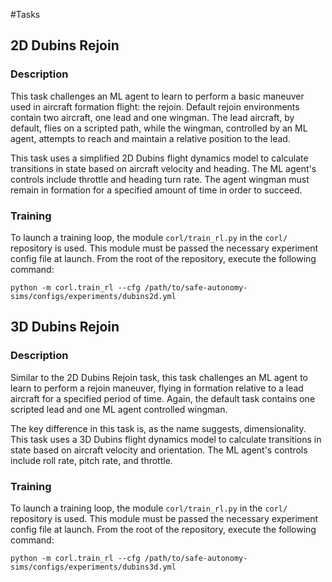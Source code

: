 #Tasks

## 2D Dubins Rejoin

### Description

This task challenges an ML agent to learn to perform a basic maneuver
used in aircraft formation flight: the rejoin. Default rejoin environments
contain two aircraft, one lead and one wingman. The lead aircraft, by default, 
flies on a scripted path, while the wingman, controlled by an ML agent, attempts
to reach and maintain a relative position to the lead.

This task uses a simplified 2D Dubins flight dynamics model to calculate
transitions in state based on aircraft velocity and heading. The ML agent's controls
include throttle and heading turn rate. The agent wingman must remain in formation
for a specified amount of time in order to succeed.


### Training

To launch a training loop, the module `corl/train_rl.py` in the `corl/` repository 
is used. This module must be passed the necessary experiment config file at launch. 
From the root of the repository, execute the following command:

```commandline
python -m corl.train_rl --cfg /path/to/safe-autonomy-sims/configs/experiments/dubins2d.yml
```


## 3D Dubins Rejoin

### Description

Similar to the 2D Dubins Rejoin task, this task challenges an ML agent to learn to perform a rejoin maneuver,
flying in formation relative to a lead aircraft for a specified period of time. 
Again, the default task contains one scripted lead and one ML agent controlled wingman.

The key difference in this task is, as the name suggests, dimensionality.
This task uses a 3D Dubins flight dynamics model to calculate
transitions in state based on aircraft velocity and orientation. 
The ML agent's controls include roll rate, pitch rate, and throttle. 


### Training

To launch a training loop, the module `corl/train_rl.py` in the `corl/` repository 
is used. This module must be passed the necessary experiment config file at launch. 
From the root of the repository, execute the following command:

```commandline
python -m corl.train_rl --cfg /path/to/safe-autonomy-sims/configs/experiments/dubins3d.yml
```
